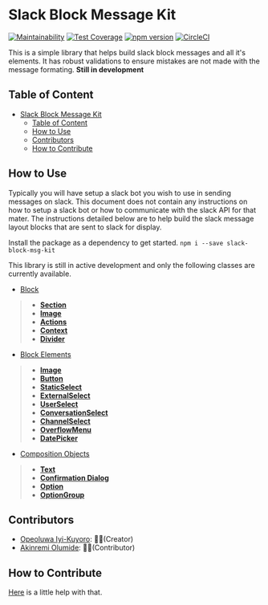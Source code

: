 # Slack Block Message Kit

[![Maintainability](https://api.codeclimate.com/v1/badges/e9a5b2d6a3e658892de3/maintainability)](https://codeclimate.com/github/IyiKuyoro/slack-block-msg-kit/maintainability) [![Test Coverage](https://api.codeclimate.com/v1/badges/e9a5b2d6a3e658892de3/test_coverage)](https://codeclimate.com/github/IyiKuyoro/slack-block-msg-kit/test_coverage) [![npm version](https://badge.fury.io/js/slack-block-msg-kit.svg)](https://badge.fury.io/js/slack-block-msg-kit) [![CircleCI](https://circleci.com/gh/IyiKuyoro/slack-block-msg-kit.svg?style=svg)](https://circleci.com/gh/IyiKuyoro/slack-block-msg-kit)

This is a simple library that helps build slack block messages and all it's elements. It has robust validations to ensure mistakes are not made with the message formating.
**Still in development**

## Table of Content

- [Slack Block Message Kit](#Slack-Block-Message-Kit)
  - [Table of Content](#Table-of-Content)
  - [How to Use](#How-to-Use)
  - [Contributors](#Contributors)
  - [How to Contribute](#How-to-Contribute)

## How to Use

Typically you will have setup a slack bot you wish to use in sending messages on slack. This document does not contain any instructions on how to setup a slack bot or how to communicate with the slack API for that mater. The instructions detailed below are to help build the slack message layout blocks that are sent to slack for display.

Install the package as a dependency to get started. `npm i --save slack-block-msg-kit`

This library is still in active development and only the following classes are currently available.

- [Block](https://github.com/IyiKuyoro/slack-block-msg-kit/blob/master/docs/Blocks/Blocks.md)

> - **[Section](https://github.com/IyiKuyoro/slack-block-msg-kit/blob/master/docs/Blocks/SectionBlock.md)**
> - **[Image](https://github.com/IyiKuyoro/slack-block-msg-kit/blob/master/docs/Blocks/ImageBlock.md)**
> - **[Actions](https://github.com/IyiKuyoro/slack-block-msg-kit/blob/master/docs/Blocks/ActionsBlock.md)**
> - **[Context](https://github.com/IyiKuyoro/slack-block-msg-kit/blob/master/docs/Blocks/ContextBlock.md)**
> - **[Divider](https://github.com/IyiKuyoro/slack-block-msg-kit/blob/master/docs/Blocks/Divider.md)**

- [Block Elements](https://github.com/IyiKuyoro/slack-block-msg-kit/blob/master/docs/BlockElements/BlockElements.md)

> - **[Image](https://github.com/IyiKuyoro/slack-block-msg-kit/blob/master/docs/BlockElements/ImageElement.md)**
> - **[Button](https://github.com/IyiKuyoro/slack-block-msg-kit/blob/master/docs/BlockElements/ButtonElement.md)**
> - **[StaticSelect](https://github.com/IyiKuyoro/slack-block-msg-kit/blob/master/docs/BlockElements/StaticSelectElement.md)**
> - **[ExternalSelect](https://github.com/IyiKuyoro/slack-block-msg-kit/blob/master/docs/BlockElements/ExternalSelectElement.md)**
> - **[UserSelect](https://github.com/IyiKuyoro/slack-block-msg-kit/blob/master/docs/BlockElements/UserSelectElement.md)**
> - **[ConversationSelect](https://github.com/IyiKuyoro/slack-block-msg-kit/blob/master/docs/BlockElements/ConversationSelectElement.md)**
> - **[ChannelSelect](https://github.com/IyiKuyoro/slack-block-msg-kit/blob/master/docs/BlockElements/ChannelSelectElement.md)**
> - **[OverflowMenu](https://github.com/IyiKuyoro/slack-block-msg-kit/blob/master/docs/BlockElements/OverflowMenuElement.md)**
> - **[DatePicker](https://github.com/IyiKuyoro/slack-block-msg-kit/blob/master/docs/BlockElements/DatePickerElement.md)**

- [Composition Objects](https://github.com/IyiKuyoro/slack-block-msg-kit/blob/master/docs/CompositionObjects/CompositionObjects.md)

> - **[Text](https://github.com/IyiKuyoro/slack-block-msg-kit/blob/master/docs/CompositionObjects/Text.md)**
> - **[Confirmation Dialog](https://github.com/IyiKuyoro/slack-block-msg-kit/blob/master/docs/CompositionObjects/ConfirmationDialog.md)**
> - **[Option](https://github.com/IyiKuyoro/slack-block-msg-kit/blob/master/docs/CompositionObjects/Option.md)**
> - **[OptionGroup](https://github.com/IyiKuyoro/slack-block-msg-kit/blob/master/docs/CompositionObjects/OptionGroup.md)**

## Contributors

- [Opeoluwa Iyi-Kuyoro](https://github.com/IyiKuyoro): 👨🏿(Creator)
- [Akinremi Olumide](https://github.com/akinmyde): 👨🏿(Contributor)

## How to Contribute

[Here](https://github.com/IyiKuyoro/slack-block-msg-kit/blob/develop/HOW_TO_CONTRIBUTE.md) is a little help with that.
